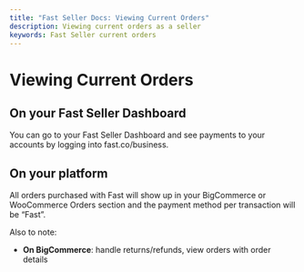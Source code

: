 ```yaml
---
title: "Fast Seller Docs: Viewing Current Orders"
description: Viewing current orders as a seller
keywords: Fast Seller current orders
---
```


# Viewing Current Orders

## On your Fast Seller Dashboard

You can go to your Fast Seller Dashboard and see payments to your accounts by logging into fast.co/business.

## On your platform

All orders purchased with Fast will show up in your BigCommerce or WooCommerce Orders section and the payment method per transaction will be “Fast”.

Also to note:

- **On BigCommerce**: handle returns/refunds, view orders with order details
